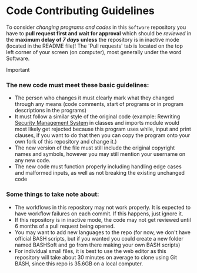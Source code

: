 # Code Contributing Guidelines

To consider *changing programs and codes* in this `Software` repository you have to **pull request first and wait for approval** which should be *reviewed* in the **maximum delay of ***7 days***** **unless** the repository is in inactive mode (located in the README file)! The 'Pull requests' tab is located on the top left corner of your screen (on computer), most generally under the word Software.

> [!IMPORTANT]
> ### The new code must meet these basic guidelines:
>
> - The person who changes it must clearly mark what they changed through any means (code comments, start of programs or in program descriptions in the programs)
> - It must follow a similar style of the original code (example: Rewriting [Security Management System](https://github.com/GamerSoft24/Software/blob/Main/PySoft/Utilities/security%20management%20system.py) in classes and imports module would most likely get rejected because this program uses while, input and print clauses, if you want to do that then you can copy the program onto your own fork of this repository and change it.)
> - The new version of the file must still include the original copyright names and symbols, however you may still mention your username on any new code.
> - The new code must function properly including handling edge cases and malformed inputs, as well as not breaking the existing unchanged code
>
> ### Some things to take note about:
>
> - The workflows in this repository may not work properly. It is expected to have workflow failures on each commit. If this happens, just ignore it.
> - If this repository is in inactive mode, the code may not get reviewed until 6 months of a pull request being opened.
> - You may want to add new languages to the repo (for now, we don't have official BASH scripts, but if you wanted you could create a new folder named BASHSoft and go from there making your own BASH scripts)
> - For individual small files, it is best to use the web editor as this repository will take about 30 minutes on average to clone using Git BASH, since this repo is 35.6GB on a local computer.


